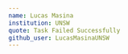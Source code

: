 ```yaml
---
name: Lucas Masina
institution: UNSW
quote: Task Failed Successfully
github_user: LucasMasinaUNSW
---
```

